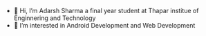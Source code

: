 - 👋 Hi, I’m Adarsh Sharma a final year student at Thapar institue of Enginnering and Technology
- 👀 I’m interested in Android Development and Web Development
<!---
Ak-Sharma-dev/Ak-Sharma-dev is a ✨ special ✨ repository because its `README.md` (this file) appears on your GitHub profile.
You can click the Preview link to take a look at your changes.
--->
